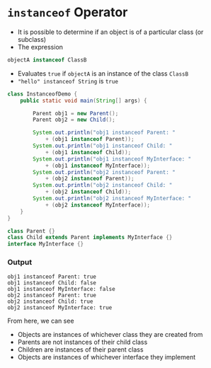 # `instanceof` Operator

-   It is possible to determine if an object is of a particular class (or subclass)
-   The expression

```java
objectA instanceof ClassB
```

-   Evaluates `true` if `objectA` is an instance of the class `ClassB`
-   `"hello" instanceof String` is `true`

```java
class InstanceofDemo {
    public static void main(String[] args) {

        Parent obj1 = new Parent();
        Parent obj2 = new Child();

        System.out.println("obj1 instanceof Parent: "
            + (obj1 instanceof Parent));
        System.out.println("obj1 instanceof Child: "
            + (obj1 instanceof Child));
        System.out.println("obj1 instanceof MyInterface: "
            + (obj1 instanceof MyInterface));
        System.out.println("obj2 instanceof Parent: "
            + (obj2 instanceof Parent));
        System.out.println("obj2 instanceof Child: "
            + (obj2 instanceof Child));
        System.out.println("obj2 instanceof MyInterface: "
            + (obj2 instanceof MyInterface));
    }
}

class Parent {}
class Child extends Parent implements MyInterface {}
interface MyInterface {}
```

### Output

```
obj1 instanceof Parent: true
obj1 instanceof Child: false
obj1 instanceof MyInterface: false
obj2 instanceof Parent: true
obj2 instanceof Child: true
obj2 instanceof MyInterface: true
```

From here, we can see

-   Objects are instances of whichever class they are created from
-   Parents are not instances of their child class
-   Children are instances of their parent class
-   Objects are instances of whichever interface they implement
